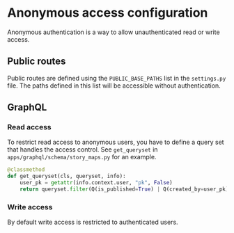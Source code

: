 # Anonymous access configuration

Anonymous authentication is a way to allow unauthenticated read or write access.

## Public routes

Public routes are defined using the `PUBLIC_BASE_PATHS` list in the `settings.py` file. The paths defined in this list will be accessible without authentication.

## GraphQL

### Read access

To restrict read access to anonymous users, you have to define a query set that handles the access control. See `get_queryset` in `apps/graphql/schema/story_maps.py` for an example.

```python
@classmethod
def get_queryset(cls, queryset, info):
    user_pk = getattr(info.context.user, "pk", False)
    return queryset.filter(Q(is_published=True) | Q(created_by=user_pk))
```

### Write access

By default write access is restricted to authenticated users.
